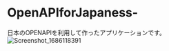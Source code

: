 # OpenAPIforJapaness-
日本のOPENAPIを利用して作ったアプリケーションです。
![Screenshot_1686118391](https://github.com/kof99athena/OpenAPIforJapaness-/assets/128768118/fceddba6-a0c2-4e2f-83ac-f38023500aa4)
